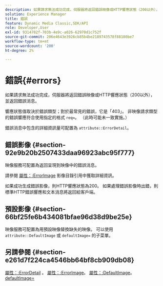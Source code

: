 ```yaml
---
description: 如果請求無法成功完成，伺服器將返回錯誤映像或HTTP響應狀態（200以外），並返回錯誤消息。
solution: Experience Manager
title: 錯誤
feature: Dynamic Media Classic,SDK/API
role: Developer,User
exl-id: 9314782f-703b-4e9c-a026-62970d1c752f
source-git-commit: 206e4643e3926cb85b4be2189743578f88180be7
workflow-type: tm+mt
source-wordcount: '200'
ht-degree: 2%

---
```


# 錯誤{#errors}

如果請求無法成功完成，伺服器將返回錯誤映像或HTTP響應狀態（200以外），並返回錯誤消息。

響應狀態值取決於錯誤類型；對於最常見的錯誤，它是「403」。 非映像請求類型的錯誤響應符合使用指定的格式 `req=`。 （此時可能未一致實施。）

錯誤消息中包含的詳細資訊量可配置為 `attribute::ErrorDetail`。

## 錯誤影像 {#section-92e9b20b2507433daa96923abc95f777}

映像服務可配置為返回呈現到映像中的錯誤消息。

請參閱 [屬性：:ErrorImage](../../../../../is-api/image-catalog/image-serving-api-ref/c-image-catalog-reference/c-attributes-reference/r-errorimage.md#reference-c494d5d8b2584fe3800f35baabd0292c) 影像目錄引用中獲取詳細資訊。

如果成功生成錯誤影像，則HTTP響應狀態為200。 如果處理錯誤影像時出錯，則標準HTTP錯誤響應和文本消息將返回給客戶端。

## 預設影像 {#section-66bf25fe6b434081bfae96d38d9be25e}

映像服務可配置為用預設映像替換缺失的映像。 可以使用 `attribute::DefaultImage` 或 `defaultImage=` 的子菜單。

## 另請參閱 {#section-e261d7f224ca4546bb64bf8cb909db08}

[屬性：:ErrorDetail](../../../../../is-api/image-catalog/image-serving-api-ref/c-image-catalog-reference/c-attributes-reference/r-errordetail.md#reference-4987c8cddcba4c88960170e49cafc561) 。 [屬性：:ErrorImage](../../../../../is-api/image-catalog/image-serving-api-ref/c-image-catalog-reference/c-attributes-reference/r-errorimage.md#reference-c494d5d8b2584fe3800f35baabd0292c)。 [屬性：:DefaultImage](../../../../../is-api/image-catalog/image-serving-api-ref/c-image-catalog-reference/c-attributes-reference/r-is-cat-defaultimage.md#reference-8e9900e129f54ed68462a3c2fc3bc433)。 [defaultImage=](../../../../../is-api/http-ref/image-serving-api-ref/c-http-protocol-reference/c-command-reference/r-is-http-defaultimage.md#reference-209aa6ce830f490483412eb26af67fd2)
